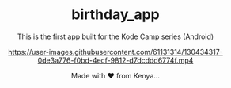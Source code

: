 <div align="center">
 <h1>birthday_app</h1>
This is the first app built for the Kode Camp series (Android) 

 

https://user-images.githubusercontent.com/61131314/130434317-0de3a776-f0bd-4ecf-9812-d7dcddd6774f.mp4



Made with :heart: from Kenya...
</div>

